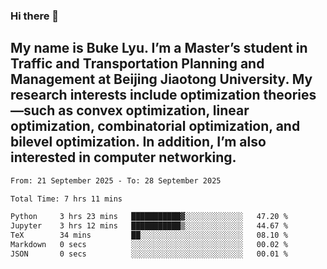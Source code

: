 ### Hi there 👋
## My name is Buke Lyu. I’m a Master’s student in Traffic and Transportation Planning and Management at Beijing Jiaotong University. My research interests include optimization theories—such as convex optimization, linear optimization, combinatorial optimization, and bilevel optimization. In addition, I’m also interested in computer networking.
<!--START_SECTION:waka-->

```txt
From: 21 September 2025 - To: 28 September 2025

Total Time: 7 hrs 11 mins

Python     3 hrs 23 mins   ███████████▓░░░░░░░░░░░░░   47.20 %
Jupyter    3 hrs 12 mins   ███████████▒░░░░░░░░░░░░░   44.67 %
TeX        34 mins         ██░░░░░░░░░░░░░░░░░░░░░░░   08.10 %
Markdown   0 secs          ░░░░░░░░░░░░░░░░░░░░░░░░░   00.02 %
JSON       0 secs          ░░░░░░░░░░░░░░░░░░░░░░░░░   00.01 %
```

<!--END_SECTION:waka-->
<!--
**Bookervsky/Bookervsky** is a ✨ _special_ ✨ repository because its `README.md` (this file) appears on your GitHub profile.

Here are some ideas to get you started:

- 🔭 I’m currently working on ...
- 🌱 I’m currently learning ...
- 👯 I’m looking to collaborate on ...
- 🤔 I’m looking for help with ...
- 💬 Ask me about ...
- 📫 How to reach me: ...
- 😄 Pronouns: ...
- ⚡ Fun fact: ...
-->
